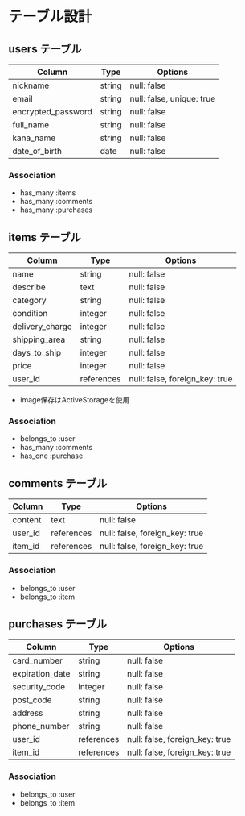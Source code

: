 # テーブル設計

## users テーブル

| Column             | Type   | Options                   |
| ------------------ | ------ | ------------------------- |
| nickname           | string | null: false               |
| email              | string | null: false, unique: true |
| encrypted_password | string | null: false               |
| full_name          | string | null: false               |
| kana_name          | string | null: false               |
| date_of_birth      | date   | null: false               |

### Association

- has_many :items
- has_many :comments
- has_many :purchases

## items テーブル

| Column          | Type       | Options                        |
| --------------- | ---------- | ------------------------------ |
| name            | string     | null: false                    |
| describe        | text       | null: false                    |
| category        | string     | null: false                    |
| condition       | integer    | null: false                    |
| delivery_charge | integer    | null: false                    |
| shipping_area   | string     | null: false                    |
| days_to_ship    | integer    | null: false                    |
| price           | integer    | null: false                    |
| user_id         | references | null: false, foreign_key: true |

- image保存はActiveStorageを使用

### Association

- belongs_to :user
- has_many :comments
- has_one :purchase

## comments テーブル

| Column  | Type       | Options                        |
| ------- | ---------- | ------------------------------ |
| content | text       | null: false                    |
| user_id | references | null: false, foreign_key: true |
| item_id | references | null: false, foreign_key: true |

### Association

- belongs_to :user
- belongs_to :item

## purchases テーブル

| Column          | Type       | Options                        |
| --------------- | ---------- | ------------------------------ |
| card_number     | string     | null: false                    |
| expiration_date | string     | null: false                    |
| security_code   | integer    | null: false                    |
| post_code       | string     | null: false                    |
| address         | string     | null: false                    |
| phone_number    | string     | null: false                    |
| user_id         | references | null: false, foreign_key: true |
| item_id         | references | null: false, foreign_key: true |

### Association

- belongs_to :user
- belongs_to :item